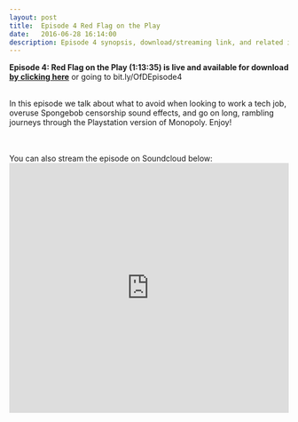 ```yaml
---
layout: post
title:  Episode 4 Red Flag on the Play
date:   2016-06-28 16:14:00
description: Episode 4 synopsis, download/streaming link, and related images
---
```

<strong>Episode 4: Red Flag on the Play (1:13:35) is live and available for download <a href="https://bit.ly/OfDEpisode4"> by clicking here</a></strong> or going to bit.ly/OfDEpisode4
<br>
<br>
<p>In this episode we talk about what to avoid when looking to work a tech job, overuse Spongebob censorship sound effects, and go on long, rambling journeys through the Playstation version of Monopoly. Enjoy!
</p>
<br><br>
You can also stream the episode on Soundcloud below:
<iframe width="100%" height="450" scrolling="no" frameborder="no" src="https://w.soundcloud.com/player/?url=https%3A//api.soundcloud.com/tracks/271286299&amp;auto_play=false&amp;hide_related=false&amp;show_comments=true&amp;show_user=true&amp;show_reposts=false&amp;visual=true"></iframe>









